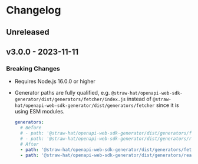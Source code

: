 # Changelog

## Unreleased

## v3.0.0 - 2023-11-11

### Breaking Changes

- Requires Node.js 16.0.0 or higher
- Generator paths are fully qualified, e.g. `@straw-hat/openapi-web-sdk-generator/dist/generators/fetcher/index.js`
  instead of `@straw-hat/openapi-web-sdk-generator/dist/generators/fetcher` since it is using ESM modules.

    ```yaml
    generators:
      # Before
      # - path: '@straw-hat/openapi-web-sdk-generator/dist/generators/fetcher'
      # - path: '@straw-hat/openapi-web-sdk-generator/dist/generators/react-query-fetcher'
      # After
      - path: '@straw-hat/openapi-web-sdk-generator/dist/generators/fetcher/index.js'
      - path: '@straw-hat/openapi-web-sdk-generator/dist/generators/react-query-fetcher/index.js'
    
    ```
